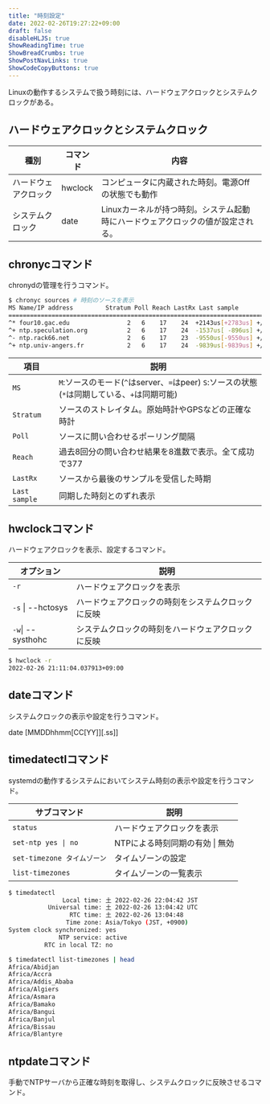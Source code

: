 ```yaml
---
title: "時刻設定"
date: 2022-02-26T19:27:22+09:00
draft: false
disableHLJS: true
ShowReadingTime: true
ShowBreadCrumbs: true
ShowPostNavLinks: true
ShowCodeCopyButtons: true
---
```


Linuxの動作するシステムで扱う時刻には、ハードウェアクロックとシステムクロックがある。

## ハードウェアクロックとシステムクロック

|種別|コマンド|内容|
|-|-|-|
|ハードウェアクロック|hwclock|コンピュータに内蔵された時刻。電源Offの状態でも動作|
|システムクロック|date|Linuxカーネルが持つ時刻。システム起動時にハードウェアクロックの値が設定される。|

## chronycコマンド

chronydの管理を行うコマンド。

```bash
$ chronyc sources # 時刻のソースを表示
MS Name/IP address         Stratum Poll Reach LastRx Last sample               
===============================================================================
^* four10.gac.edu                2   6    17    24  +2143us[+2783us] +/-   92ms
^+ ntp.speculation.org           2   6    17    24  -1537us[ -896us] +/-   85ms
^- ntp.rack66.net                2   6    17    23  -9550us[-9550us] +/-  160ms
^+ ntp.univ-angers.fr            2   6    17    24  -9839us[-9839us] +/-  170ms
```

|項目|説明|
|-|-|
|`MS`|`M`:ソースのモード(`^`はserver、`=`はpeer) `S`:ソースの状態(`*`は同期している、`+`は同期可能)|
|`Stratum`|ソースのストレイタム。原始時計やGPSなどの正確な時計|
|`Poll`|ソースに問い合わせるポーリング間隔|
|`Reach`|過去8回分の問い合わせ結果を8進数で表示。全て成功で377|
|`LastRx`|ソースから最後のサンプルを受信した時期|
|`Last sample`|同期した時刻とのずれ表示|

## hwclockコマンド

ハードウェアクロックを表示、設定するコマンド。

|オプション|説明|
|-|-|
|`-r`|ハードウェアクロックを表示|
|`-s` \| --hctosys|ハードウェアクロックの時刻をシステムクロックに反映|
|`-w`\| --systhohc |システムクロックの時刻をハードウェアクロックに反映|

```bash
$ hwclock -r
2022-02-26 21:11:04.037913+09:00
```

## dateコマンド

システムクロックの表示や設定を行うコマンド。

date [MMDDhhmm[CC[YY]][.ss]]

## timedatectlコマンド

systemdの動作するシステムにおいてシステム時刻の表示や設定を行うコマンド。

|サブコマンド|説明|
|-|-|
|`status`|ハードウェアクロックを表示|
|`set-ntp yes \| no`|NTPによる時刻同期の有効 \| 無効|
|`set-timezone タイムゾーン`|タイムゾーンの設定|
|`list-timezones`|タイムゾーンの一覧表示|

```bash
$ timedatectl
               Local time: 土 2022-02-26 22:04:42 JST
           Universal time: 土 2022-02-26 13:04:42 UTC
                 RTC time: 土 2022-02-26 13:04:48
                Time zone: Asia/Tokyo (JST, +0900)
System clock synchronized: yes
              NTP service: active
          RTC in local TZ: no
```

```bash
$ timedatectl list-timezones | head
Africa/Abidjan
Africa/Accra
Africa/Addis_Ababa
Africa/Algiers
Africa/Asmara
Africa/Bamako
Africa/Bangui
Africa/Banjul
Africa/Bissau
Africa/Blantyre
```

## ntpdateコマンド

手動でNTPサーバから正確な時刻を取得し、システムクロックに反映させるコマンド。
